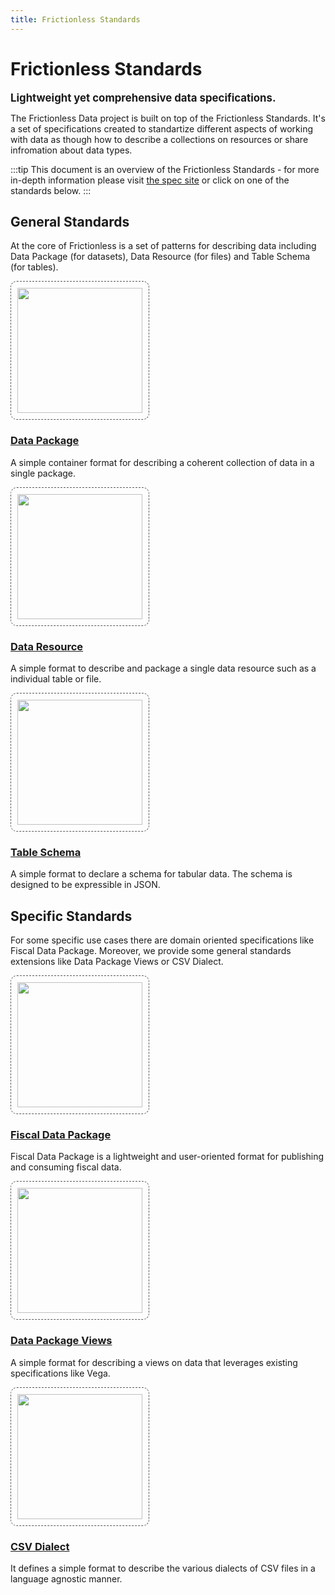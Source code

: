 ```yaml
---
title: Frictionless Standards
---
```


# Frictionless Standards

<big><strong>Lightweight yet comprehensive data specifications.</strong></big>

The Frictionless Data project is built on top of the Frictionless Standards. It's a set of specifications created to standartize different aspects of working with data as though how to describe a collections on resources or share infromation about data types.

:::tip
This document is an overview of the Frictionless Standards - for more in-depth information please visit [the spec site](https://specs.frictionlessdata.io/) or click on one of the standards below.
:::

## General Standards

At the core of Frictionless is a set of patterns for describing data including Data Package (for datasets), Data Resource (for files) and Table Schema (for tables).

<div class="main-section black-text">
<div class="features flex flex-row flex-wrap py-4">

<!-- Data Package -->
<div class="w-full md:w-1/3 feature flex justify-center">
 <div class="px-8 text-center">
   <a href="https://specs.frictionlessdata.io/data-package/" target="blank">
     <img src="/img/standards/data-package.png" style="width: 200px; border:dashed 1px #555; padding: 10px; border-radius: 10px;" />
     <h3>Data Package</h3>
   </a>
   <p>A simple container format for describing a coherent collection of data in a single package.</p>
 </div>
</div>

<!-- Data Resource -->
<div class="w-full md:w-1/3 feature flex justify-center">
 <div class="px-8 text-center">
   <a href="https://specs.frictionlessdata.io/data-resource/" target="blank">
     <img src="/img/standards/data-resource.png" style="width: 200px; border:dashed 1px #555; padding: 10px; border-radius: 10px;" />
     <h3>Data Resource</h3>
   </a>
   <p>A simple format to describe and package a single data resource such as a individual table or file.</p>
 </div>
</div>

<!-- Table Schema -->
<div class="w-full md:w-1/3 feature flex justify-center">
 <div class="px-8 text-center">
   <a href="https://specs.frictionlessdata.io/table-schema/" target="blank">
     <img src="/img/standards/table-schema.png" style="width: 200px; border:dashed 1px #555; padding: 10px; border-radius: 10px;" />
     <h3>Table Schema</h3>
   </a>
   <p>A simple format to declare a schema for tabular data. The schema is designed to be expressible in JSON.</p>
 </div>
</div>

</div>
</div>

## Specific Standards

For some specific use cases there are domain oriented specifications like Fiscal Data Package. Moreover, we provide some general standards extensions like Data Package Views or CSV Dialect.

<div class="main-section black-text">
<div class="features flex flex-row flex-wrap py-4">

<!-- Fiscal Data Package -->
<div class="w-full md:w-1/3 feature flex justify-center">
 <div class="px-8 text-center">
   <a href="https://specs.frictionlessdata.io/fiscal-data-package/" target="blank">
     <img src="/img/standards/fiscal-data-package.png" style="width: 200px; border:dashed 1px #555; padding: 10px; border-radius: 10px;" />
     <h3>Fiscal Data Package</h3>
   </a>
   <p>Fiscal Data Package is a lightweight and user-oriented format for publishing and consuming fiscal data.</p>
 </div>
</div>

<!-- Data Package Views -->
<div class="w-full md:w-1/3 feature flex justify-center">
 <div class="px-8 text-center">
   <a href="https://specs.frictionlessdata.io/views/" target="blank">
     <img src="/img/standards/data-package-views.png" style="width: 200px; border:dashed 1px #555; padding: 10px; border-radius: 10px;" />
     <h3>Data Package Views</h3>
   </a>
   <p>A simple format for describing a views on data that leverages existing specifications like Vega.</p>
 </div>
</div>

<!-- CSV Dialect -->
<div class="w-full md:w-1/3 feature flex justify-center">
 <div class="px-8 text-center">
   <a href="https://specs.frictionlessdata.io/csv-dialect/" target="blank">
     <img src="/img/standards/csv-dialect.png" style="width: 200px; border:dashed 1px #555; padding: 10px; border-radius: 10px;" />
     <h3>CSV Dialect</h3>
   </a>
   <p>It defines a simple format to describe the various dialects of CSV files in a language agnostic manner.</p>
 </div>
</div>

</div>
</div>
